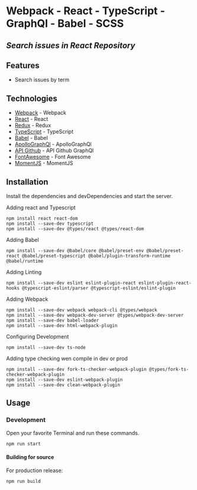 # Webpack - React - TypeScript - GraphQl - Babel - SCSS
## _Search issues in React Repository_

## Features
- Search issues by term 

## Technologies

- [Webpack] - Webpack
- [React] - React
- [Redux] - Redux
- [TypeScript] - TypeScript
- [Babel] - Babel
- [ApolloGraphQl] - ApolloGraphQl
- [API Github] - API Github GraphQl
- [FontAwesome] - Font Awesome
- [MomentJS] - MomentJS



## Installation

Install the dependencies and devDependencies and start the server.

Adding react and Typescript
```
npm install react react-dom
npm install --save-dev typescript
npm install --save-dev @types/react @types/react-dom
```

Adding Babel
```
npm install --save-dev @babel/core @babel/preset-env @babel/preset-react @babel/preset-typescript @babel/plugin-transform-runtime @babel/runtime
```

Adding Linting
```
npm install --save-dev eslint eslint-plugin-react eslint-plugin-react-hooks @typescript-eslint/parser @typescript-eslint/eslint-plugin
```

Adding Webpack
```
npm install --save-dev webpack webpack-cli @types/webpack
npm install --save-dev webpack-dev-server @types/webpack-dev-server
npm install --save-dev babel-loader
npm install --save-dev html-webpack-plugin
```

Configuring Development
```
npm install --save-dev ts-node
```

Adding type checking wen compile in dev or prod
```
npm install --save-dev fork-ts-checker-webpack-plugin @types/fork-ts-checker-webpack-plugin
npm install --save-dev eslint-webpack-plugin
npm install --save-dev clean-webpack-plugin
```

## Usage

### Development

Open your favorite Terminal and run these commands.

```sh
npm run start
```

#### Building for source

For production release:

```sh
npm run build
```



[//]: # (These are reference links used in the body of this note and get stripped out when the markdown processor does its job. There is no need to format nicely because it shouldn't be seen. Thanks SO - http://stackoverflow.com/questions/4823468/store-comments-in-markdown-syntax)

   [Webpack]: <https://webpack.js.org/>
   [React]: <https://reactjs.org/>
   [Redux]: <https://redux.js.org/>
   [TypeScript]: <https://www.typescriptlang.org/>
   [Babel]: <https://babeljs.io/docs/en/>
   [ApolloGraphQl]: <https://www.apollographql.com/>
   [API Github]: <https://docs.github.com/en/graphql>
   [FontAwesome]: <https://fontawesome.com/>
   [MomentJS]: <https://momentjs.com/>
  


